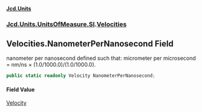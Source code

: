 #### [Jcd.Units](index 'index')
### [Jcd.Units.UnitsOfMeasure.SI](Jcd.Units.UnitsOfMeasure.SI 'Jcd.Units.UnitsOfMeasure.SI').[Velocities](Velocities 'Jcd.Units.UnitsOfMeasure.SI.Velocities')

## Velocities.NanometerPerNanosecond Field

nanometer per nanosecond defined such that: micrometer per microsecond = nm/ns × (1.0/1000.0)/(1.0/1000.0).

```csharp
public static readonly Velocity NanometerPerNanosecond;
```

#### Field Value
[Velocity](Velocity 'Jcd.Units.UnitTypes.Velocity')